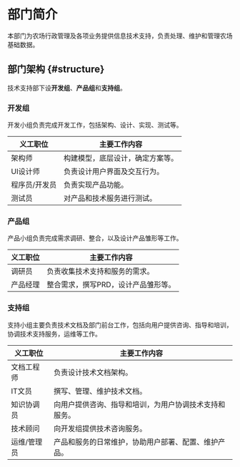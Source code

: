 # 部门简介

本部门为农场行政管理及各项业务提供信息技术支持，负责处理、维护和管理农场基础数据。

## 部门架构 {#structure}

技术支持部下设**开发组**、**产品组**和**支持组**。

### 开发组
开发小组负责完成开发工作，包括架构、设计、实现、测试等。 

|义工职位|主要工作内容| 
|-----|-------| 
|架构师|构建模型，底层设计，确定方案等。| 
|UI设计师|负责设计用户界面及交互行为。|
|程序员/开发员|负责实现产品功能。|
|测试员|对产品和技术服务进行测试。|

### 产品组
产品小组负责完成需求调研、整合，以及设计产品雏形等工作。 

|义工职位|主要工作内容|
|-----|----|
|调研员|负责收集技术支持和服务的需求。|
|产品经理|整合需求，撰写PRD，设计产品雏形等。|

### 支持组
支持小组主要负责技术文档及部门前台工作，包括向用户提供咨询、指导和培训，协调技术支持服务，运维等工作。 

|义工职位|主要工作内容|
|------|------|
|文档工程师|负责设计技术文档架构。|
|IT文员|撰写、管理、维护技术文档。|
|知识协调员|向用户提供咨询、指导和培训，为用户协调技术支持和服务。|
|技术顾问|向开发组提供技术咨询服务。|
|运维/管理员|产品和服务的日常维护，协助用户部署、配置、维护产品。|
